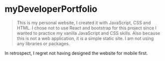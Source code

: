 # myDeveloperPortfolio

> This is my personal website, I created it with JavaScript, CSS and HTML. 
I chose not to use React and bootstrap for this project since I wanted to practice my vanilla JavaScript and CSS skills.
 Also because this is not a web application, it is a simple static site. 
 I am not using any libraries or packages.
 
In retrospect, I regret not having designed the website for mobile first.
